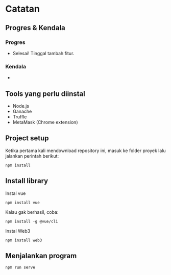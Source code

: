 # Catatan
## Progres & Kendala
### Progres
- Selesai! Tinggal tambah fitur.
### Kendala
- 

## Tools yang perlu diinstal
- Node.js
- Ganache
- Truffle
- MetaMask (Chrome extension)

## Project setup
Ketika pertama kali mendownload repository ini, masuk ke folder proyek lalu jalankan perintah berikut:
```
npm install
```

## Install library
Instal vue
```
npm install vue
```
Kalau gak berhasil, coba:
```
npm install -g @vue/cli
```
Instal Web3
```
npm install web3
```

## Menjalankan program
```
npm run serve
```
